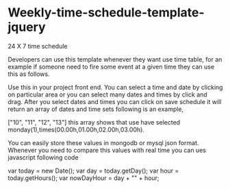 # Weekly-time-schedule-template-jquery
24 X 7 time schedule

Developers can use this template whenever they want use time table, for an example if someone need to fire some event 
at a given time they can use this as follows.

Use this in your project front end. You can select a time and date by clicking on particular area or you can select many dates and times by click and drag. After you select dates and times you can click on save schedule it will return an array of dates and time sets following is an example,

["10", "11", "12", "13"] this array shows that use have selected monday(1),times(00.00h,01.00h,02.00h,03.00h).

You can easily store these values in mongodb or mysql json format.
Whenever you need to compare this values with real time you can ues javascript following code

var today = new Date();
var day = today.getDay();
var hour = today.getHours();
var nowDayHour = day + "" + hour;
